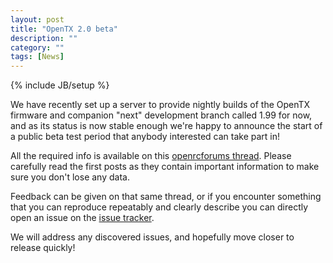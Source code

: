 ```yaml
---
layout: post
title: "OpenTX 2.0 beta"
description: ""
category: ""
tags: [News]
---
```

{% include JB/setup %}

We have recently set up a server to provide nightly builds of the OpenTX firmware and companion "next" development branch called 1.99 for now, and as its status is now stable 
enough we're happy to announce the start of a public beta test period that anybody interested can take part in!

All the required info is available on this [openrcforums thread](http://openrcforums.com/forum/viewtopic.php?f=45&t=5163). Please carefully read the first posts
as they contain important information to make sure you don't lose any data. 

Feedback can be given on that same thread, or if you encounter something that you can reproduce repeatably and clearly describe you can directly 
open an issue on the [issue tracker](https://github.com/opentx/opentx/issues/new).

We will address any discovered issues, and hopefully move closer to release quickly!

